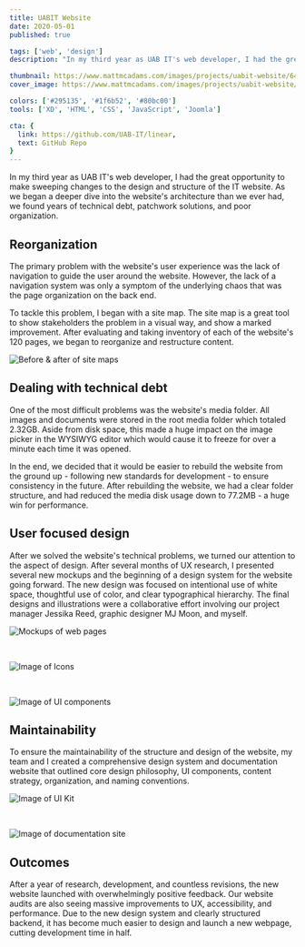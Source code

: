 ```yaml
---
title: UABIT Website
date: 2020-05-01
published: true

tags: ['web', 'design']
description: "In my third year as UAB IT's web developer, I had the great opportunity to the design and structure of the IT website."

thumbnail: https://www.mattmcadams.com/images/projects/uabit-website/640/web-pages.jpg
cover_image: https://www.mattmcadams.com/images/projects/uabit-website/1280/web-pages.jpg

colors: ['#295135', '#1f6b52', '#80bc00']
tools: ['XD', 'HTML', 'CSS', 'JavaScript', 'Joomla']

cta: {
  link: https://github.com/UAB-IT/linear,
  text: GitHub Repo
}
---
```


In my third year as UAB IT's web developer, I had the great opportunity to make sweeping changes to the design and structure of the IT website. As we began a deeper dive into the website's architecture than we ever had, we found years of technical debt, patchwork solutions, and poor organization.

## Reorganization

The primary problem with the website's user experience was the lack of navigation to guide the user around the website. However, the lack of a navigation system was only a symptom of the underlying chaos that was the page organization on the back end.

To tackle this problem, I began with a site map. The site map is a great tool to show stakeholders the problem in a visual way, and show a marked improvement. After evaluating and taking inventory of each of the website's 120 pages, we began to reorganize and restructure content.

![Before & after of site maps](/images/projects/uabit-website/960/sitemap.jpg)

## Dealing with technical debt

One of the most difficult problems was the website's media folder. All images and documents were stored in the root media folder which totaled 2.32GB. Aside from disk space, this made a huge impact on the image picker in the WYSIWYG editor which would cause it to freeze for over a minute each time it was opened.

In the end, we decided that it would be easier to rebuild the website from the ground up - following new standards for development - to ensure consistency in the future. After rebuilding the website, we had a clear folder structure, and had reduced the media disk usage down to 77.2MB - a huge win for performance.

## User focused design

After we solved the website's technical problems, we turned our attention to the aspect of design. After several months of UX research, I presented several new mockups and the beginning of a design system for the website going forward. The new design was focused on intentional use of white space, thoughtful use of color, and clear typographical hierarchy. The final designs and illustrations were a collaborative effort involving our project manager Jessika Reed, graphic designer MJ Moon, and myself.

![Mockups of web pages](/images/projects/uabit-website/960/web-pages.jpg)

<br>

![Image of Icons](/images/projects/uabit-website/960/icons.jpg)

<br>

![Image of UI components](/images/projects/uabit-website/960/UI-mockup.jpg)

## Maintainability

To ensure the maintainability of the structure and design of the website, my team and I created a comprehensive design system and documentation website that outlined core design philosophy, UI components, content strategy, organization, and naming conventions.

![Image of UI Kit](/images/projects/uabit-website/960/ui-kit.jpg)

<br>

![Image of documentation site](/images/projects/uabit-website/960/docs.jpg)

## Outcomes

After a year of research, development, and countless revisions, the new website launched with overwhelmingly positive feedback. Our website audits are also seeing massive improvements to UX, accessibility, and performance. Due to the new design system and clearly structured backend, it has become much easier to design and launch a new webpage, cutting development time in half.
